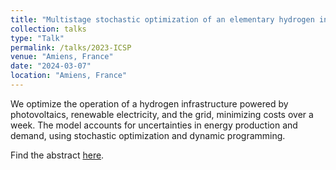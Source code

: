 ```yaml
---
title: "Multistage stochastic optimization of an elementary hydrogen infrastructure"
collection: talks
type: "Talk"
permalink: /talks/2023-ICSP
venue: "Amiens, France"
date: "2024-03-07"
location: "Amiens, France"
---
```

We optimize the operation of a hydrogen infrastructure powered by photovoltaics, renewable electricity, and the grid, minimizing costs over a week. The model accounts for uncertainties in energy production and demand, using stochastic optimization and dynamic programming.

Find the abstract [here](https://roadef2024.sciencesconf.org/resource/page/id/3).
